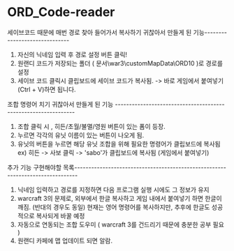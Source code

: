 # ORD_Code-reader

세이브코드 때문에 매번 경로 찾아 들어가서 복사하기 귀찮아서 만들게 된 기능------------------------------
1. 자신의 닉네임 입력 후 경로 설정 버튼 클릭!
2. 원랜디 코드가 저장되는 폴더 ( 문서\war3\customMapData\ORD10 )로 경로를 설정
3. 세이브 코드 클릭시 클립보드에 세이브 코드가 복사됨. -> 바로 게임에서 붙여넣기 (Ctrl + V)하면 됩니다.

조합 명령어 치기 귀찮아서 만들게 된 기능 ---------------------------------------------------------------
1. 조합 클릭 시 , 히든/초월/불멸/영원 버튼이 있는 폼이 등장.
2. 누르면 각각의 유닛 이름이 있는 버튼이 나오게 됨.
3. 유닛의 버튼을 누르면 해당 유닛 조합을 위해 필요한 명령어가 클립보드에 복사됨
ex) 히든 -> 사보 클릭 -> 'sabo'가 클립보드에 복사됨 (게임에서 붙여넣기)

추가 기능 구현해야할 목록-------------------------------------------------------------------------------
1. 닉네임 입력하고 경로를 지정하면 다음 프로그램 실행 시에도 그 정보가 유지
2. warcraft 3의 문제로, 외부에서 한글 복사하고 게임 내에서 붙여넣기 하면 한글이 깨짐. (반대의 경우도 동일)
   현재는 영어 명령어를 복사하지만, 추후에 한글도 성공적으로 복사되게 바꿀 예정
3. 자동으로 연동되는 조합 도우미 ( warcraft 3를 건드리기 때문에 충분한 공부 필요 )
4. 원랜디 카페에 맵 업데이트 되면 알람.
